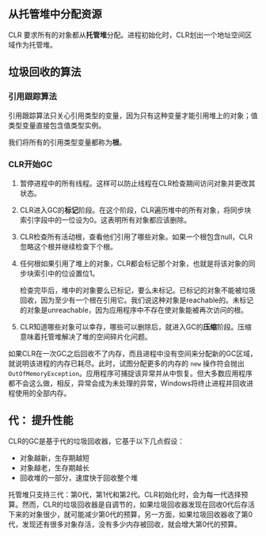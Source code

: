## 从托管堆中分配资源

CLR 要求所有的对象都从**托管堆**分配。进程初始化时，CLR划出一个地址空间区域作为托管堆。

## 垃圾回收的算法

### 引用跟踪算法

引用跟踪算法只关心引用类型的变量，因为只有这种变量才能引用堆上的对象；值类型变量直接包含值类型实例。

我们将所有的引用类型变量都称为**根**。

### CLR开始GC

1. 暂停进程中的所有线程。这样可以防止线程在CLR检查期间访问对象并更改其状态。
2. CLR进入GC的**标记**阶段。在这个阶段，CLR遍历堆中的所有对象，将同步块索引字段中的一位设为0。这表明所有对象都应该删除。
3. CLR检查所有活动根，查看他们引用了哪些对象。如果一个根包含null，CLR忽略这个根并继续检查下个根。
4. 任何根如果引用了堆上的对象，CLR都会标记那个对象，也就是将该对象的同步块索引中的位设置位1。
    
    检查完毕后，堆中的对象要么已标记，要么未标记。已标记的对象不能被垃圾回收，因为至少有一个根在引用它。我们说这种对象是reachable的。未标记的对象是unreachable，因为应用程序中不存在使对象能被再次访问的根。
5. CLR知道哪些对象可以幸存，哪些可以删除后，就进入GC的**压缩**阶段。压缩意味着托管堆解决了堆的空间碎片化问题。

如果CLR在一次GC之后回收不了内存，而且进程中没有空间来分配新的GC区域，就说明该进程的内存已耗尽。此时，试图分配更多的内存的 `new` 操作符会抛出 `OutOfMemoryException`。应用程序可捕捉该异常并从中恢复。但大多数应用程序都不会这么做，相反，异常会成为未处理的异常，Windows将终止进程并回收进程使用的全部内存。

## 代： 提升性能

CLR的GC是基于代的垃圾回收器，它基于以下几点假设：
* 对象越新，生存期越短
* 对象越老，生存期越长
* 回收堆的一部分，速度快于回收整个堆

托管堆只支持三代：第0代，第1代和第2代。CLR初始化时，会为每一代选择预算。然而，CLR的垃圾回收器是自调节的，如果垃圾回收器发现在回收0代后存活下来的对象很少，就可能减少第0代的预算，另一方面，如果垃圾回收器收了第0代，发现还有很多对象存活，没有多少内存被回收，就会增大第0代的预算。
